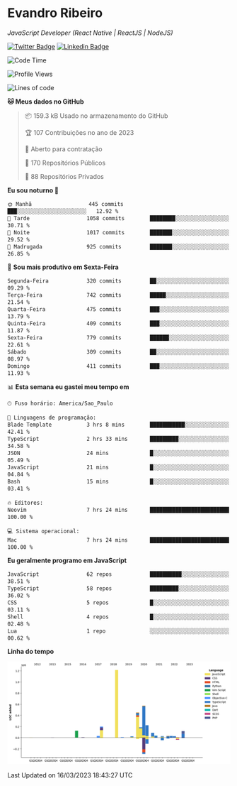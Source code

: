 # Evandro **Ribeiro**

*JavaScript Developer (React Native | ReactJS | NodeJS)*

[![Twitter Badge](https://img.shields.io/badge/-@ribeiroevandro-201B2D?style=flat-square&labelColor=201B2D&logo=twitter&logoColor=white&link=https://twitter.com/ribeiroevandro)](https://twitter.com/ribeiroevandro) 
[![Linkedin Badge](https://img.shields.io/badge/-Evandro%20Ribeiro-201B2D?style=flat-square&logo=Linkedin&logoColor=white&link=https://www.linkedin.com/in/ribeiroevandro)](https://www.linkedin.com/in/ribeiroevandro) 


<!--START_SECTION:waka-->
![Code Time](http://img.shields.io/badge/Code%20Time-3%2C150%20hrs%2027%20mins-blue)

![Profile Views](http://img.shields.io/badge/Visualizac%C3%B5es%20do%20perfil-20-blue)

![Lines of code](https://img.shields.io/badge/Desde%20o%20Hello%20World%20eu%20escrevi-3.5%20million%20linhas%20de%20c%C3%B3digo-blue)

**🐱 Meus dados no GitHub** 

> 📦 159.3 kB Usado no armazenamento do GitHub 
 > 
> 🏆 107 Contribuições no ano de 2023
 > 
> 💼 Aberto para contratação
 > 
> 📜 170 Repositórios Públicos 
 > 
> 🔑 88 Repositórios Privados 
 > 
**Eu sou noturno 🦉** 

```text
🌞 Manhã                  445 commits         ███░░░░░░░░░░░░░░░░░░░░░░   12.92 % 
🌆 Tarde                  1058 commits        ████████░░░░░░░░░░░░░░░░░   30.71 % 
🌃 Noite                  1017 commits        ███████░░░░░░░░░░░░░░░░░░   29.52 % 
🌙 Madrugada              925 commits         ███████░░░░░░░░░░░░░░░░░░   26.85 % 
```
📅 **Sou mais produtivo em Sexta-Feira** 

```text
Segunda-Feira            320 commits         ██░░░░░░░░░░░░░░░░░░░░░░░   09.29 % 
Terça-Feira              742 commits         █████░░░░░░░░░░░░░░░░░░░░   21.54 % 
Quarta-Feira             475 commits         ███░░░░░░░░░░░░░░░░░░░░░░   13.79 % 
Quinta-Feira             409 commits         ███░░░░░░░░░░░░░░░░░░░░░░   11.87 % 
Sexta-Feira              779 commits         ██████░░░░░░░░░░░░░░░░░░░   22.61 % 
Sábado                   309 commits         ██░░░░░░░░░░░░░░░░░░░░░░░   08.97 % 
Domingo                  411 commits         ███░░░░░░░░░░░░░░░░░░░░░░   11.93 % 
```


📊 **Esta semana eu gastei meu tempo em** 

```text
🕑︎ Fuso horário: America/Sao_Paulo

💬 Linguagens de programação: 
Blade Template           3 hrs 8 mins        ███████████░░░░░░░░░░░░░░   42.41 % 
TypeScript               2 hrs 33 mins       █████████░░░░░░░░░░░░░░░░   34.58 % 
JSON                     24 mins             █░░░░░░░░░░░░░░░░░░░░░░░░   05.49 % 
JavaScript               21 mins             █░░░░░░░░░░░░░░░░░░░░░░░░   04.84 % 
Bash                     15 mins             █░░░░░░░░░░░░░░░░░░░░░░░░   03.41 % 

🔥 Editores: 
Neovim                   7 hrs 24 mins       █████████████████████████   100.00 % 

💻 Sistema operacional: 
Mac                      7 hrs 24 mins       █████████████████████████   100.00 % 
```

**Eu geralmente programo em JavaScript** 

```text
JavaScript               62 repos            ██████████░░░░░░░░░░░░░░░   38.51 % 
TypeScript               58 repos            █████████░░░░░░░░░░░░░░░░   36.02 % 
CSS                      5 repos             █░░░░░░░░░░░░░░░░░░░░░░░░   03.11 % 
Shell                    4 repos             █░░░░░░░░░░░░░░░░░░░░░░░░   02.48 % 
Lua                      1 repo              ░░░░░░░░░░░░░░░░░░░░░░░░░   00.62 % 
```



**Linha do tempo**

![Lines of Code chart](https://raw.githubusercontent.com/ribeiroevandro/ribeiroevandro/main/assets/bar_graph.png)


 Last Updated on 16/03/2023 18:43:27 UTC
<!--END_SECTION:waka-->
